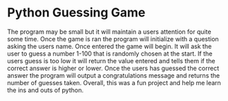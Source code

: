 # Python Guessing Game
The program may be small but it will maintain a users attention for quite some time. Once the game is ran the program will initialize with a question asking the users name. Once entered the game will begin. It will ask the user to guess a number 1-100 that is randomly chosen at the start. If the users guess is too low it will return the value entered and tells them if the correct answer is higher or lower. Once the users has guessed the correct answer the program will output a congratulations message and returns the number of guesses taken. Overall, this was a fun project and help me learn the ins and outs of python.  
